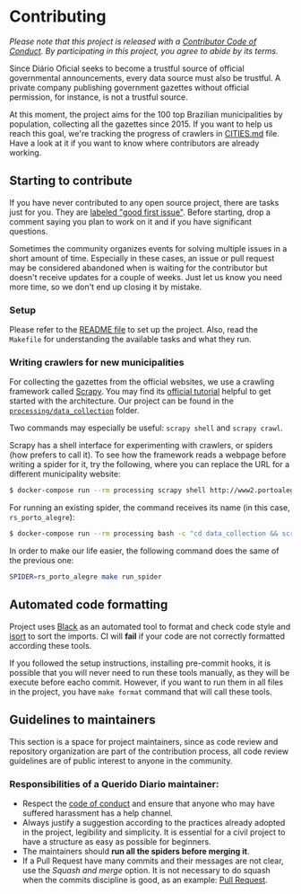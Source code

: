 # Contributing

*Please note that this project is released with a [Contributor Code of Conduct](CODE_OF_CONDUCT.md). By participating in this project, you agree to abide by its terms.*

Since Diário Oficial seeks to become a trustful source of official governmental announcements, every data source must also be trustful. A private company publishing government gazettes without official permission, for instance, is not a trustful source.

At this moment, the project aims for the 100 top Brazilian municipalities by population, collecting all the gazettes since 2015. If you want to help us reach this goal, we're tracking the progress of crawlers in [CITIES.md](CITIES.md) file. Have a look at it if you want to know where contributors are already working.

## Starting to contribute

If you have never contributed to any open source project, there are tasks just for you. They are [labeled "good first issue"](https://github.com/okfn-brasil/diario-oficial/issues?q=is%3Aissue+is%3Aopen+label%3A%22good+first+issue%22). Before starting, drop a comment saying you plan to work on it and if you have significant questions.

Sometimes the community organizes events for solving multiple issues in a short amount of time. Especially in these cases, an issue or pull request may be considered abandoned when is waiting for the contributor but doesn't receive updates for a couple of weeks. Just let us know you need more time, so we don't end up closing it by mistake.

### Setup

Please refer to the [README file](README.md) to set up the project. Also, read the `Makefile` for understanding the available tasks and what they run.

### Writing crawlers for new municipalities

For collecting the gazettes from the official websites, we use a crawling framework called [Scrapy](https://docs.scrapy.org). You may find its [official tutorial](https://docs.scrapy.org/en/latest/intro/tutorial.html) helpful to get started with the architecture. Our project can be found in the [`processing/data_collection`](processing/data_collection) folder.

Two commands may especially be useful: `scrapy shell` and `scrapy crawl`.

Scrapy has a shell interface for experimenting with crawlers, or spiders (how prefers to call it). To see how the framework reads a webpage before writing a spider for it, try the following, where you can replace the URL for a different municipality website:

```sh
$ docker-compose run --rm processing scrapy shell http://www2.portoalegre.rs.gov.br/dopa/
```

For running an existing spider, the command receives its name (in this case, `rs_porto_alegre`):

```sh
$ docker-compose run --rm processing bash -c "cd data_collection && scrapy crawl rs_porto_alegre"
```

In order to make our life easier, the following command does the same of the previous one:

```sh
SPIDER=rs_porto_alegre make run_spider
```

## Automated code formatting

Project uses [Black](https://github.com/psf/black) as an automated tool to format and check code style and
[isort](https://github.com/pycqa/isort) to sort the imports. CI will **fail** if your code are not correctly
formatted according these tools.

If you followed the setup instructions, installing pre-commit hooks, it is possible that you will never
need to run these tools manually, as they will be execute before eacho commit. However, if you want
to run them in all files in the project, you have `make format` command that will call these tools.

## Guidelines to maintainers

This section is a space for project maintainers, since as code review and repository organization are part of the contribution process, all code review guidelines are of public interest to anyone in the community.

### Responsibilities of a Querido Diario maintainer:

- Respect the [code of conduct](https://github.com/okfn-brasil/querido-diario/blob/main/CODE_OF_CONDUCT.md) and ensure that anyone who may have suffered harassment has a help channel.
- Always justify a suggestion according to the practices already adopted in the project, legibility and simplicity. It is essential for a civil project to have a structure as easy as possible for beginners.
- The maintainers should **run all the spiders before merging it**.
- If a Pull Request have many commits and their messages are not clear, use the *Squash and merge* option. It is not necessary to do squash when the commits discipline is good, as an example: [Pull Request](https://github.com/okfn-brasil/querido-diario/pull/252/commits).
